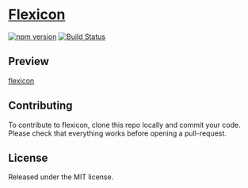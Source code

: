 # [Flexicon](http://blivesta.github.io/flexicon)

[![npm version](https://img.shields.io/npm/v/flexicon.svg?style=flat-square)](https://www.npmjs.com/package/flexicon)
[![Build Status](https://img.shields.io/travis/blivesta/flexicon/master.svg?style=flat-square)](https://travis-ci.org/blivesta/flexicon)

## Preview
[flexicon](http://git.blivesta.com/flexicon/)

## Contributing

To contribute to flexicon, clone this repo locally and commit your code.  
Please check that everything works before opening a pull-request.


## License
Released under the MIT license.
